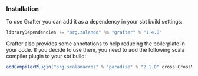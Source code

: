 
### Installation

To use Grafter you can add it as a dependency in your sbt build settings:

```scala
libraryDependencies += "org.zalando" %% "grafter" % "1.4.8"
```

Grafter also provides some annotations to help reducing the boilerplate in
your code. If you decide to use them, you need to add the following scala
compiler plugin to your sbt build:

```scala
addCompilerPlugin("org.scalamacros" % "paradise" % "2.1.0" cross CrossVersion.full)
```
